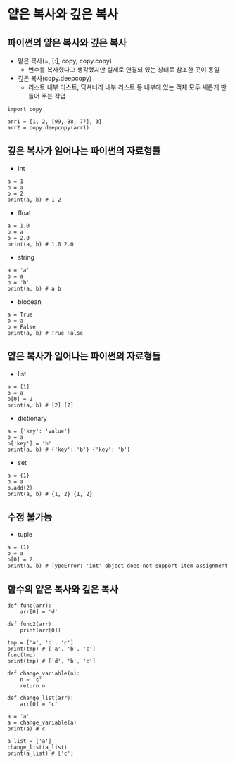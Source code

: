# 얕은 복사와 깊은 복사
## 파이썬의 얕은 복사와 깊은 복사
- 얕은 복사(=, [:], copy, copy.copy)
  - 변수를 복사했다고 생각했지만 실제로 연결되 있는 상태로 참조한 곳이 동일
- 깊은 복사(copy.deepcopy)
  - 리스트 내부 리스트, 딕셔너리 내부 리스트 등 내부에 있는 객체 모두 새롭게 만들어 주는 작업
```
import copy       

arr1 = [1, 2, [99, 88, 77], 3]
arr2 = copy.deepcopy(arr1)
```
## 깊은 복사가 일어나는 파이썬의 자료형들
- int
```
a = 1
b = a
b = 2
print(a, b) # 1 2
```
- float
```
a = 1.0
b = a
b = 2.0
print(a, b) # 1.0 2.0
```
- string
```
a = 'a'
b = a
b = 'b'
print(a, b) # a b
```
- blooean
```
a = True
b = a
b = False
print(a, b) # True False
```
## 얕은 복사가 일어나는 파이썬의 자료형들
- list
```
a = [1]
b = a
b[0] = 2
print(a, b) # [2] [2]
```
- dictionary
```
a = {'key': 'value'}
b = a
b['key'] = 'b'
print(a, b) # {'key': 'b'} {'key': 'b'}
```
- set
```
a = {1}
b = a
b.add(2)
print(a, b) # {1, 2} {1, 2}
```
## 수정 불가능
- tuple
```
a = (1)
b = a
b[0] = 2
print(a, b) # TypeError: 'int' object does not support item assignment
```
## 함수의 얕은 복사와 깊은 복사
```
def func(arr):
    arr[0] = 'd'
    
def func2(arr):
    print(arr[0])
    
tmp = ['a', 'b', 'c']
print(tmp) # ['a', 'b', 'c']
func(tmp)
print(tmp) # ['d', 'b', 'c']

```

```
def change_variable(n):
    n = 'c'
    return n

def change_list(arr):
    arr[0] = 'c'

a = 'a'
a = change_variable(a)
print(a) # c

a_list = ['a']
change_list(a_list)
print(a_list) # ['c']
```
